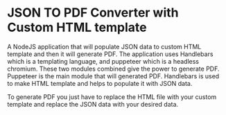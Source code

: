 # JSON TO PDF Converter with Custom HTML template

A NodeJS application that will populate JSON data to custom HTML template and then it will generate PDF.
The application uses Handlebars which is a templating language, and puppeteer which is a headless chromium. These two modules combined give the power to generate PDF. Puppeteer
is the main module that will generated PDF. Handlebars is used to make HTML template and helps to populate it with JSON data.

To generate PDF you just have to replace the HTML file with your custom template and replace the JSON data with your desired data.

